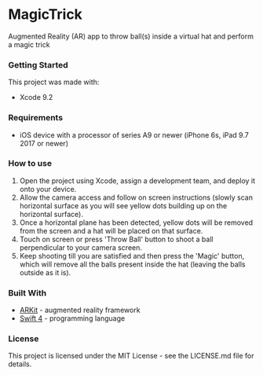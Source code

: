 # MagicTrick
Augmented Reality (AR) app to throw ball(s) inside a virtual hat and perform a magic trick

### Getting Started

This project was made with:

- Xcode 9.2

### Requirements

- iOS device with a processor of series A9 or newer (iPhone 6s, iPad 9.7 2017 or newer)

### How to use

1. Open the project using Xcode, assign a development team, and deploy it onto your device.
2. Allow the camera access and follow on screen instructions (slowly scan horizontal surface as you will see yellow dots building up on the horizontal surface).
3. Once a horizontal plane has been detected, yellow dots will be removed from the screen and a hat will be placed on that surface.
4. Touch on screen or press 'Throw Ball' button to shoot a ball perpendicular to your camera screen.
5. Keep shooting till you are satisfied and then press the 'Magic' button, which will remove all the balls present inside the hat (leaving the balls outside as it is).

### Built With

* [ARKit](https://developer.apple.com/arkit/) - augmented reality framework
* [Swift 4](https://developer.apple.com/swift/) - programming language

### License

This project is licensed under the MIT License - see the LICENSE.md file for details.
